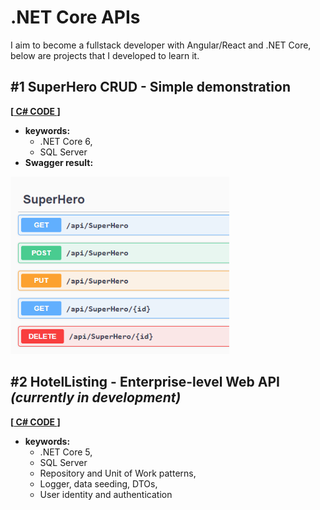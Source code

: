 # .NET Core APIs
I aim to become a fullstack developer with Angular/React and .NET Core, below are projects that I developed to learn it. 

## #1 SuperHero CRUD - Simple demonstration
**[[ C# CODE ](https://github.com/gorj00/NET.Core_API_SuperHeroes_CRUD)]**

- **keywords:** 
  - .NET Core 6,
  - SQL Server
- **Swagger result:**

<img src="./img/1_swagger.png" alt="" width="350" >

## #2 HotelListing - Enterprise-level Web API _(currently in development)_
**[[ C# CODE ](https://github.com/gorj00/NET.Core_API_HotelListing)]**

- **keywords:** 
  - .NET Core 5,
  - SQL Server
  - Repository and Unit of Work patterns, 
  - Logger, data seeding, DTOs, 
  - User identity and authentication

  